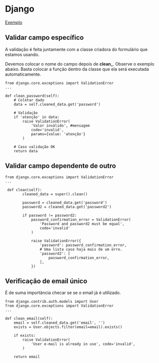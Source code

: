 # Django

[Exemplo](https://github.com/luizomf/curso-django-projeto1/blob/main/authors/validators.py)

## Validar campo específico

A validação é feita juntamente com a classe criadora do formulário que estamos usando.

Devemos colocar o nome do campo depois de **clean_**. Observe o exemplo abaixo. Basta colocar a função dentro da classe que ela será executada automaticamente.

```
from django.core.exceptions import ValidationError
...

def clean_password(self):
    # Coletar dado
    data = self.cleaned_data.get('password') 

    # Validação
    if 'atenção' in data:
        raise ValidationError(
            'Valor inválido', #mensagem
            code='invalid',
            params={value: 'atenção'}
        )

    # Caso validação OK
    return data

```

## Validar campo dependente de outro


```
from django.core.exceptions import ValidationError
...

 def clean(self):
        cleaned_data = super().clean()

        password = cleaned_data.get('password')
        password2 = cleaned_data.get('password2')

        if password != password2:
            password_confirmation_error = ValidationError(
                'Password and password2 must be equal',
                code='invalid'
            )

            raise ValidationError({
                'password': password_confirmation_error,
                # Uma lista caso haja mais de um erro.
                'password2': [
                    password_confirmation_error,
                ],
            })
```

## Verificação de email único

É de suma importância checar se se o email já é utilizado.
```
from django.contrib.auth.models import User
from django.core.exceptions import ValidationError
...

def clean_email(self):
    email = self.cleaned_data.get('email', '')
    exists = User.objects.filter(email=email).exists()

    if exists:
        raise ValidationError(
            'User e-mail is already in use', code='invalid',
        )

    return email
```